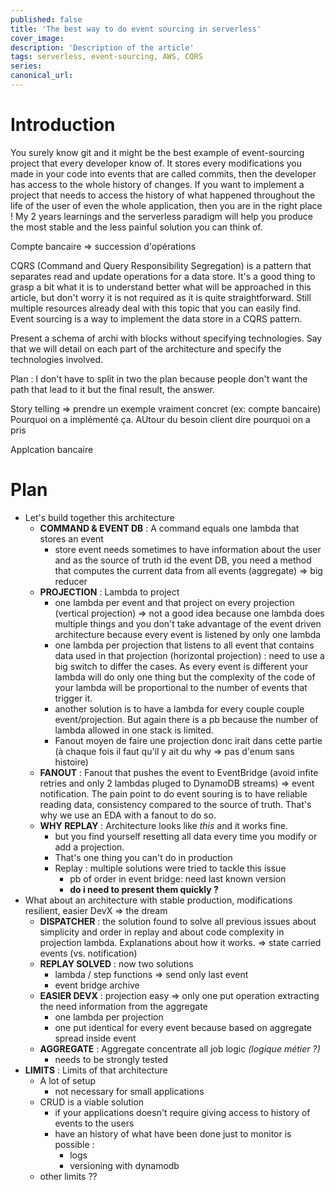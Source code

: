 ```yaml
---
published: false
title: 'The best way to do event sourcing in serverless'
cover_image:
description: 'Description of the article'
tags: serverless, event-sourcing, AWS, CQRS
series:
canonical_url:
---
```


# Introduction

You surely know git and it might be the best example of event-sourcing project that every developer know of. It stores every modifications you made in your code into events that are called commits, then the developer has access to the whole history of changes. If you want to implement a project that needs to access the history of what happened throughout the life of the user of even the whole application, then you are in the right place ! My 2 years learnings and the serverless paradigm will help you produce the most stable and the less painful solution you can think of.

Compte bancaire => succession d'opérations

CQRS (Command and Query Responsibility Segregation) is a pattern that separates read and update operations for a data store. It's a good thing to grasp a bit what it is to understand better what will be approached in this article, but don't worry it is not required as it is quite straightforward. Still multiple resources already deal with this topic that you can easily find. Event sourcing is a way to implement the data store in a CQRS pattern.

Present a schema of archi with blocks without specifying technologies. Say that we will detail on each part of the architecture and specify the technologies involved.

Plan : I don't have to split in two the plan because people don't want the path that lead to it but the final result, the answer.

Story telling => prendre un exemple vraiment concret (ex: compte bancaire) Pourquoi on a implémenté ça. AUtour du besoin client dire pourquoi on a pris

Applcation bancaire

# Plan

- Let's build together this architecture
  - **COMMAND & EVENT DB** : A command equals one lambda that stores an event
    - store event needs sometimes to have information about the user and as the source of truth id the event DB, you need a method that computes the current data from all events (aggregate) => big reducer
  - **PROJECTION** : Lambda to project
    - one lambda per event and that project on every projection (vertical projection) => not a good idea because one lambda does multiple things and you don't take advantage of the event driven architecture because every event is listened by only one lambda
    - one lambda per projection that listens to all event that contains data used in that projection (horizontal projection) : need to use a big switch to differ the cases. As every event is different your lambda will do only one thing but the complexity of the code of your lambda will be proportional to the number of events that trigger it.
    - another solution is to have a lambda for every couple couple event/projection. But again there is a pb because the number of lambda allowed in one stack is limited.
    - Fanout moyen de faire une projection donc irait dans cette partie (à chaque fois il faut qu'il y ait du why => pas d'enum sans histoire)
  - **FANOUT** : Fanout that pushes the event to EventBridge (avoid infite retries and only 2 lambdas pluged to DynamoDB streams) => event notification. The pain point to do event souring is to have reliable reading data, consistency compared to the source of truth. That's why we use an EDA with a fanout to do so.
  - **WHY REPLAY** : Architecture looks like _this_ and it works fine.
    - but you find yourself resetting all data every time you modify or add a projection.
    - That's one thing you can't do in production
    - Replay : multiple solutions were tried to tackle this issue
      - pb of order in event bridge: need last known version
      - **do i need to present them quickly ?**
- What about an architecture with stable production, modifications resilient, easier DevX => the dream
  - **DISPATCHER** : the solution found to solve all previous issues about simplicity and order in replay and about code complexity in projection lambda. Explanations about how it works. => state carried events (vs. notification)
  - **REPLAY SOLVED** : now two solutions
    - lambda / step functions => send only last event
    - event bridge archive
  - **EASIER DEVX** : projection easy => only one put operation extracting the need information from the aggregate
    - one lambda per projection
    - one put identical for every event because based on aggregate spread inside event
  - **AGGREGATE** : Aggregate concentrate all job logic _(logique métier ?)_
    - needs to be strongly tested
- **LIMITS** : Limits of that architecture
  - A lot of setup
    - not necessary for small applications
  - CRUD is a viable solution
    - if your applications doesn't require giving access to history of events to the users
    - have an history of what have been done just to monitor is possible :
      - logs
      - versioning with dynamodb
  - other limits ??

